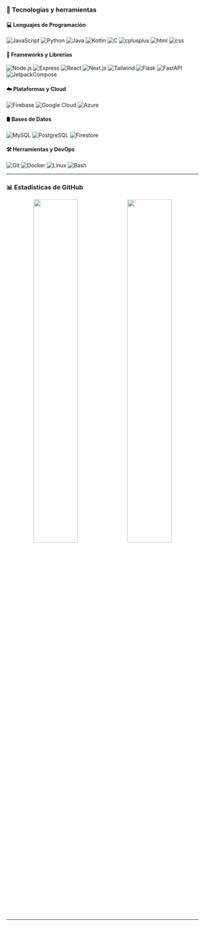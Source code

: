 ### 🧠 Tecnologías y herramientas

#### 💻 Lenguajes de Programación
![JavaScript](https://skillicons.dev/icons?i=js)
![Python](https://skillicons.dev/icons?i=python)
![Java](https://skillicons.dev/icons?i=java)
![Kotlin](https://skillicons.dev/icons?i=kotlin)
![C](https://skillicons.dev/icons?i=c)
![cplusplus](https://skillicons.dev/icons?i=cpp)
![html](https://skillicons.dev/icons?i=html)
![css](https://skillicons.dev/icons?i=css)

#### 🧰 Frameworks y Librerías
![Node.js](https://skillicons.dev/icons?i=nodejs)
![Express](https://skillicons.dev/icons?i=express)
![React](https://skillicons.dev/icons?i=react)
![Next.js](https://skillicons.dev/icons?i=nextjs)
![Tailwind](https://skillicons.dev/icons?i=tailwind)
![Flask](https://skillicons.dev/icons?i=flask)
![FastAPI](https://skillicons.dev/icons?i=fastapi)
![JetpackCompose](https://skillicons.dev/icons?i=android)

#### ☁️ Plataformas y Cloud
![Firebase](https://skillicons.dev/icons?i=firebase)
![Google Cloud](https://skillicons.dev/icons?i=gcp)
![Azure](https://skillicons.dev/icons?i=azure)

#### 🛢️ Bases de Datos
![MySQL](https://skillicons.dev/icons?i=mysql)
![PostgreSQL](https://skillicons.dev/icons?i=postgres)
![Firestore](https://skillicons.dev/icons?i=firebase)

#### 🛠️ Herramientas y DevOps
![Git](https://skillicons.dev/icons?i=git)
![Docker](https://skillicons.dev/icons?i=docker)
![Linux](https://skillicons.dev/icons?i=linux)
![Bash](https://skillicons.dev/icons?i=bash)

---

### 📊 Estadísticas de GitHub

<p align="center">
  <img src="https://github-readme-stats.vercel.app/api?username=SrChaoz&show_icons=true&theme=radical&hide_border=true" width="48%" />
  <img src="https://github-readme-stats.vercel.app/api/top-langs/?username=SrChaoz&layout=compact&theme=radical&hide_border=true" width="48%" />
</p>

---

